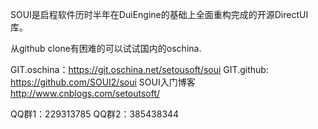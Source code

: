 SOUI是启程软件历时半年在DuiEngine的基础上全面重构完成的开源DirectUI库。

从github clone有困难的可以试试国内的oschina.

GIT.oschina：https://git.oschina.net/setousoft/soui
GIT.github: https://github.com/SOUI2/soui
SOUI入门博客 http://www.cnblogs.com/setoutsoft/

QQ群1：229313785
QQ群2：385438344
